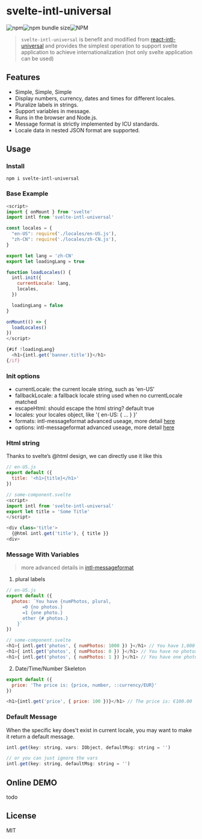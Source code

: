 # svelte-intl-universal

![npm](https://img.shields.io/npm/dw/svelte-intl-universal)![npm bundle size](https://img.shields.io/bundlephobia/minzip/svelte-intl-universal)![NPM](https://img.shields.io/npm/l/svelte-intl-universal)


> `svelte-intl-universal` is benefit and modified from [react-intl-universal](https://github.com/alibaba/react-intl-universal) and provides the simplest operation to support svelte application to achieve internationalization (not only svelte application can be used)

## Features

- Simple, Simple, Simple
- Display numbers, currency, dates and times for different locales.
- Pluralize labels in strings.
- Support variables in message.
- Runs in the browser and Node.js.
- Message format is strictly implemented by ICU standards.
- Locale data in nested JSON format are supported.

## Usage

### Install

```shell
npm i svelte-intl-universal
```

### Base Example
```js
<script>
import { onMount } from 'svelte'
import intl from 'svelte-intl-universal'

const locales = {
  "en-US": require('./locales/en-US.js'),
  "zh-CN": require('./locales/zh-CN.js'),
}

export let lang = 'zh-CN'
export let loadingLang = true

function loadLocales() {
  intl.init({
    currentLocale: lang,
    locales,
  })

  loadingLang = false
}

onMount(() => {
  loadLocales()
})
</script>

{#if !loadingLang}
  <h1>{intl.get('banner.title')}</h1>
{/if}
```

### Init options

- currentLocale: the current locale string, such as 'en-US'
- fallbackLocale: a fallback locale string used when no currentLocale matched
- escapeHtml: should escape the html string? default true
- locales: your locales object, like '{ en-US: { ... } }'
- formats: intl-messageformat advanced useage, more detail [here](https://formatjs.io/docs/intl-messageformat)
- options: intl-messageformat advanced useage, more detail [here](https://formatjs.io/docs/intl-messageformat)

### Html string

Thanks to svelte’s @html design, we can directly use it like this

```js
// en-US.js
export default ({
  title: '<h1>{title}</h1>'
})

// some-component.svelte
<script>
import intl from 'svelte-intl-universal'
export let title = 'Some Title'
</script>

<div class='title'>
  {@html intl.get('title'), { title }}
<div>
```

### Message With Variables

> more advanced details in [intl-messageformat](https://formatjs.io/docs/intl-messageformat)

1. plural labels

```js
// en-US.js
export default ({
  photos: `You have {numPhotos, plural,
      =0 {no photos.}
      =1 {one photo.}
      other {# photos.}
    }`
})

// some-component.svelte
<h1>{ intl.get('photos', { numPhotos: 1000 }) }</h1> // You have 1,000 photos.
<h1>{ intl.get('photos', { numPhotos: 0 }) }</h1> // You have no photos.
<h1>{ intl.get('photos', { numPhotos: 1 }) }</h1> // You have one photos.
```

2. Date/Time/Number Skeleton

```js
export default ({
  price: 'The price is: {price, number, ::currency/EUR}'
})

<h1>{intl.get('price', { price: 100 })}</h1> // The price is: €100.00
```

### Default Message

When the specific key does't exist in current locale, you may want to make it return a default message.

```js
intl.get(key: string, vars: IObject, defaultMsg: string = '')

// or you can just ignore the vars
intl.get(key: string, defaultMsg: string = '')
```

## Online DEMO

todo


## License

MIT
